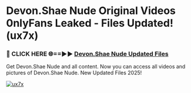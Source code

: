 # Devon.Shae Nude Original Videos 0nlyFans Leaked - Files Updated! (ux7x)

<h3>🔴 CLICK HERE 🌐==►► <a href="https://tinyurl.com/5h6xmrr3" rel="nofollow">Devon.Shae Nude Updated Files</a></h3>

Get Devon.Shae Nude and all content. Now you can access all videos and pictures of Devon.Shae Nude. New Updated Files 2025!

[![ux7x](https://i.imgur.com/KVD873Z.gif)](https://tinyurl.com/5h6xmrr3)
